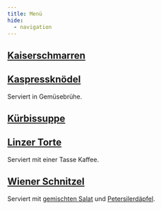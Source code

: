 ```yaml
---
title: Menü
hide:
  - navigation
---
```


## [Kaiserschmarren](rezepte/süßspeisen/kaiserschmarren.md)

## [Kaspressknödel](rezepte/knödel/kaspressknödel.md)

Serviert in Gemüsebrühe.

## [Kürbissuppe](rezepte/suppen/kürbissuppe.md)

## [Linzer Torte](rezepte/süßspeisen/linzer-torte.md)

Serviert mit einer Tasse Kaffee.

## [Wiener Schnitzel](rezepte/fleisch/wiener-schnitzel.md)

Serviert mit [gemischten Salat](rezepte/salate/gemischter-salat.md) und [Petersilerdäpfel](rezepte/beilagen/petersilerdäpfel.md).
